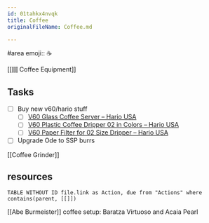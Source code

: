 ```yaml
---
id: 01tahkx4nvqk
title: Coffee
originalFileName: Coffee.md

---
```


#area
emoji:: ☕️

[[⫿⫿⫿ Coffee Equipment]]

## Tasks

* [ ] Buy new v60/hario stuff
  * [ ] [V60 Glass Coffee Server – Hario USA](https://www.hario-usa.com/products/v60-coffee-server?variant=32782835417221)
  * [ ] [V60 Plastic Coffee Dripper 02 in Colors – Hario USA](https://www.hario-usa.com/collections/drippers/products/v60-plastic-coffee-dripper-02-colors)
  * [ ] [V60 Paper Filter for 02 Size Dripper – Hario USA](https://www.hario-usa.com/collections/filters/products/copy-of-paper-filter-for-01-drippers)
* [ ] Upgrade Ode to SSP burrs

[[Coffee Grinder]]

## resources

```dataview
TABLE WITHOUT ID file.link as Action, due from "Actions" where contains(parent, [[]])
```

[[Abe Burmeister]] coffee setup: Baratza Virtuoso and Acaia Pearl
